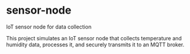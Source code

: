 # sensor-node
IoT sensor node for data collection

This project simulates an IoT sensor node that collects temperature and humidity data, processes it, and securely transmits it to an MQTT broker.

